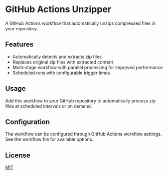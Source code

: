 # GitHub Actions Unzipper

A GitHub Actions workflow that automatically unzips compressed files in your repository.

## Features

- Automatically detects and extracts zip files
- Replaces original zip files with extracted content
- Multi-stage workflow with parallel processing for improved performance
- Scheduled runs with configurable trigger times

## Usage

Add this workflow to your GitHub repository to automatically process zip files at scheduled intervals or on demand.

## Configuration

The workflow can be configured through GitHub Actions workflow settings. See the workflow file for available options.

## License

[MIT](LICENSE)